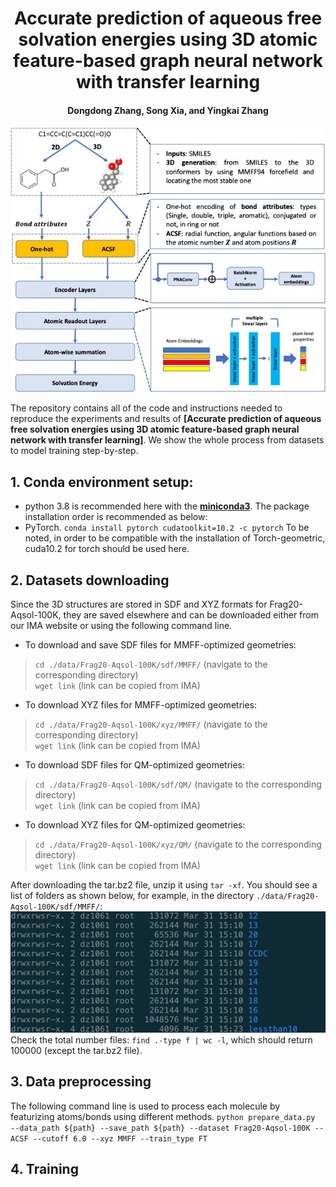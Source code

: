 <h1 align="center">Accurate prediction of aqueous free solvation energies using 3D atomic feature-based graph neural network with transfer learning</h1>
<h4 align="center">Dongdong Zhang, Song Xia, and Yingkai Zhang</h4>

![model architecture](model.jpg)

The repository contains all of the code and instructions needed to reproduce the experiments and results of **[Accurate prediction of aqueous free solvation energies using 3D atomic feature-based graph neural network with transfer learning]**. We show the whole process from datasets to model training step-by-step.

## 1. Conda environment setup: 
- python 3.8 is recommended here with the **[miniconda3](https://docs.conda.io/en/latest/miniconda.html)**. 
The package installation order is recommended as below: 
- PyTorch. 
`conda install pytorch cudatoolkit=10.2 -c pytorch`
To be noted, in order to be compatible with the installation of Torch-geometric, cuda10.2 for torch should be used here. 



## 2. Datasets downloading
Since the 3D structures are stored in SDF and XYZ formats for Frag20-Aqsol-100K, they are saved elsewhere and can be downloaded either from our IMA website or using the following command line. 
- To download and save SDF files for MMFF-optimized geometries: 
> `cd ./data/Frag20-Aqsol-100K/sdf/MMFF/`  (navigate to the corresponding directory)  
> `wget link` (link can be copied from IMA)  
- To download XYZ files for MMFF-optimized geometries:   
> `cd ./data/Frag20-Aqsol-100K/xyz/MMFF/`  (navigate to the corresponding directory)  
> `wget link` (link can be copied from IMA)  
- To download SDF files for QM-optimized geometries:  
> `cd ./data/Frag20-Aqsol-100K/sdf/QM/`  (navigate to the corresponding directory)  
> `wget link` (link can be copied from IMA)  
- To download XYZ files for QM-optimized geometries:  
> `cd ./data/Frag20-Aqsol-100K/xyz/QM/`  (navigate to the corresponding directory)  
> `wget link` (link can be copied from IMA)  

After downloading the tar.bz2 file, unzip it using `tar -xf`. You should see a list of folders as shown below, for example, in the directory `./data/Frag20-Aqsol-100K/sdf/MMFF/`: 
![folders](unziped_folders.jpg)
Check the total number files: `find .-type f | wc -l`, which should return 100000 (except the tar.bz2 file).

## 3. Data preprocessing
The following command line is used to process each molecule by featurizing atoms/bonds using different methods. 
`python prepare_data.py  --data_path ${path} --save_path ${path} --dataset Frag20-Aqsol-100K --ACSF --cutoff 6.0 --xyz MMFF --train_type FT`
## 4. Training